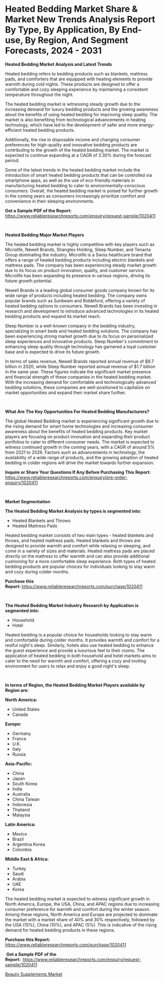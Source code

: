 <p><h1>Heated Bedding Market Share & Market New Trends Analysis Report By Type, By Application, By End-use, By Region, And Segment Forecasts, 2024 - 2031</h1></p><p><strong>Heated Bedding Market Analysis and Latest Trends</strong></p>
<p><p>Heated bedding refers to bedding products such as blankets, mattress pads, and comforters that are equipped with heating elements to provide warmth during cold nights. These products are designed to offer a comfortable and cozy sleeping experience by maintaining a consistent temperature throughout the night.</p><p>The heated bedding market is witnessing steady growth due to the increasing demand for luxury bedding products and the growing awareness about the benefits of using heated bedding for improving sleep quality. The market is also benefiting from technological advancements in heating technology, which have led to the development of safer and more energy-efficient heated bedding products.</p><p>Additionally, the rise in disposable income and changing consumer preferences for high-quality and innovative bedding products are contributing to the growth of the heated bedding market. The market is expected to continue expanding at a CAGR of 3.30% during the forecast period.</p><p>Some of the latest trends in the heated bedding market include the introduction of smart heated bedding products that can be controlled via smartphone apps, as well as the use of eco-friendly materials in manufacturing heated bedding to cater to environmentally-conscious consumers. Overall, the heated bedding market is poised for further growth in the coming years as consumers increasingly prioritize comfort and convenience in their sleeping environments.</p></p>
<p><strong>Get a Sample PDF of the Report:&nbsp;</strong> <a href="https://www.reliableresearchreports.com/enquiry/request-sample/1020411">https://www.reliableresearchreports.com/enquiry/request-sample/1020411</a></p>
<p>&nbsp;</p>
<p><strong>Heated Bedding Major Market Players</strong></p>
<p><p>The heated bedding market is highly competitive with key players such as Microlife, Newell Brands, Shangtex Holding, Sleep Number, and Tenacta Group dominating the industry. Microlife is a Swiss healthcare brand that offers a range of heated bedding products including electric blankets and mattress pads. The company has been experiencing steady market growth due to its focus on product innovation, quality, and customer service. Microlife has been expanding its presence in various regions, driving its future growth potential.</p><p>Newell Brands is a leading global consumer goods company known for its wide range of products including heated bedding. The company owns popular brands such as Sunbeam and Biddeford, offering a variety of heated bedding options to consumers. Newell Brands has been investing in research and development to introduce advanced technologies in its heated bedding products and expand its market reach.</p><p>Sleep Number is a well-known company in the bedding industry, specializing in smart beds and heated bedding solutions. The company has been experiencing strong market growth due to its focus on personalized sleep experiences and innovative products. Sleep Number's commitment to enhancing sleep quality through technology has garnered a loyal customer base and is expected to drive its future growth.</p><p>In terms of sales revenue, Newell Brands reported annual revenue of $9.7 billion in 2020, while Sleep Number reported annual revenue of $1.7 billion in the same year. These figures indicate the significant market presence and financial strength of these companies in the heated bedding market. With the increasing demand for comfortable and technologically advanced bedding solutions, these companies are well-positioned to capitalize on market opportunities and expand their market share further.</p></p>
<p>&nbsp;</p>
<p><strong>What Are The Key Opportunities For Heated Bedding Manufacturers?</strong></p>
<p><p>The global Heated Bedding market is experiencing significant growth due to the rising demand for smart home technologies and increasing consumer awareness about the benefits of heated bedding products. Key market players are focusing on product innovation and expanding their product portfolios to cater to different consumer needs. The market is expected to witness continued growth in the coming years, with a CAGR of around 5% from 2021 to 2026. Factors such as advancements in technology, the availability of a wide range of products, and the growing adoption of heated bedding in colder regions will drive the market towards further expansion.</p></p>
<p><strong>Inquire or Share Your Questions If Any Before Purchasing This Report:</strong> <a href="https://www.reliableresearchreports.com/enquiry/pre-order-enquiry/1020411">https://www.reliableresearchreports.com/enquiry/pre-order-enquiry/1020411</a></p>
<p>&nbsp;</p>
<p><strong>Market Segmentation</strong></p>
<p><strong>The Heated Bedding Market Analysis by types is segmented into:</strong></p>
<p><ul><li>Heated Blankets and Throws</li><li>Heated Mattress Pads</li></ul></p>
<p><p>Heated bedding market consists of two main types - heated blankets and throws, and heated mattress pads. Heated blankets and throws are designed to provide warmth and comfort while relaxing or sleeping, and come in a variety of sizes and materials. Heated mattress pads are placed directly on the mattress to offer warmth and can also provide additional cushioning for a more comfortable sleep experience. Both types of heated bedding products are popular choices for individuals looking to stay warm and cozy during colder months.</p></p>
<p><strong>Purchase this Report:&nbsp;</strong><a href="https://www.reliableresearchreports.com/purchase/1020411">https://www.reliableresearchreports.com/purchase/1020411</a></p>
<p>&nbsp;</p>
<p><strong>The Heated Bedding Market Industry Research by Application is segmented into:</strong></p>
<p><ul><li>Household</li><li>Hotel</li></ul></p>
<p><p>Heated bedding is a popular choice for households looking to stay warm and comfortable during colder months. It provides warmth and comfort for a restful night's sleep. Similarly, hotels also use heated bedding to enhance the guest experience and provide a luxurious feel to their rooms. The application of heated bedding in both household and hotel markets aims to cater to the need for warmth and comfort, offering a cozy and inviting environment for users to relax and enjoy a good night's sleep.</p></p>
<p>&nbsp;</p>
<p><strong>In terms of Region, the Heated Bedding Market Players available by Region are:</strong></p>
<p>
    <p> <strong> North America: </strong>
        <ul>
            <li>United States</li>
            <li>Canada</li>
        </ul>
        </p> 
    <p> <strong> Europe: </strong>
        <ul>
            <li>Germany</li>
            <li>France</li>
            <li>U.K.</li>
            <li>Italy</li>
            <li>Russia</li>
        </ul>
        </p> 
    <p> <strong> Asia-Pacific: </strong>
        <ul>
            <li>China</li>
            <li>Japan</li>
            <li>South Korea</li>
            <li>India</li>
            <li>Australia</li>
            <li>China Taiwan</li>
            <li>Indonesia</li>
            <li>Thailand</li>
            <li>Malaysia</li>
        </ul>
        </p> 
    <p> <strong> Latin America: </strong>
        <ul>
            <li>Mexico</li>
            <li>Brazil</li>
            <li>Argentina Korea</li>
            <li>Colombia</li>
        </ul>
        </p> 
    <p> <strong> Middle East & Africa: </strong>
        <ul>
            <li>Turkey</li>
            <li>Saudi</li>
            <li>Arabia</li>
            <li>UAE</li>
            <li>Korea</li>
        </ul>
    </p>
    </p>
<p><p>The heated bedding market is expected to witness significant growth in North America, Europe, the USA, China, and APAC regions due to increasing consumer preference for warmth and comfort during the winter season. Among these regions, North America and Europe are projected to dominate the market with a market share of 40% and 30% respectively, followed by the USA (15%), China (10%), and APAC (5%). This is indicative of the rising demand for heated bedding products in these regions.</p></p>
<p><strong>Purchase this Report: </strong><a href="https://www.reliableresearchreports.com/purchase/1020411">https://www.reliableresearchreports.com/purchase/1020411</a></p>
<p>&nbsp;<strong>Get a Sample PDF of the Report:&nbsp;&nbsp;</strong><a href="https://www.reliableresearchreports.com/enquiry/request-sample/1020411">https://www.reliableresearchreports.com/enquiry/request-sample/1020411</a></p>
<p><strong></strong></p>
<p><p><a href="https://github.com/GroverBarry/Market-Research-Report-List-4/blob/main/beauty-supplements-market.md">Beauty Supplements Market</a></p></p>